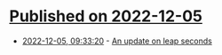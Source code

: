 # [Published on 2022-12-05](index.md)

* [2022-12-05, 09:33:20](https://lobste.rs/s/qzwjfs/update_on_leap_seconds) - [An update on leap seconds](https://dotat.at/@/2022-12-04-leap-seconds.html)
